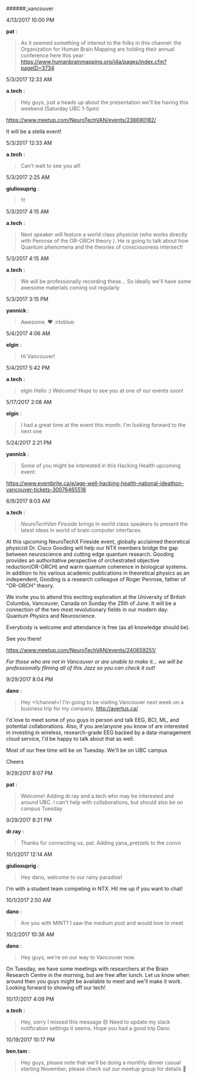 ######_vancouver

4/13/2017 10:00 PM

 **pat** :

 >As it seemed something of interest to the folks in this channel: the Organization for Human Brain Mapping are holding their annual conference here this year: <https://www.humanbrainmapping.org/i4a/pages/index.cfm?pageID=3734>

5/3/2017 12:33 AM

 **a.tech** :

 >Hey guys, just a heads up about the presentation we'll be having this weekend (Saturday UBC 1-5pm) 

> 


> 
<https://www.meetup.com/NeuroTechVAN/events/238690182/>

> 


> 
It will be a stella event!

5/3/2017 12:33 AM

 **a.tech** :

 ><!channel> Can't wait to see you all!

5/3/2017 2:25 AM

 **giuliosuprig** :

 >!!!

5/3/2017 4:15 AM

 **a.tech** :

 >Next speaker will feature a world class physicist (who works directly with Penrose of the OR-ORCH theory ). He is going to talk about how Quantum phenomena and the theories of consciousness intersect!

5/3/2017 4:15 AM

 **a.tech** :

 >We will be professionally recording these... So ideally we'll have some awesome materials coming out regularly 

5/3/2017 3:15 PM

 **yannick** :

 >Awesome. :heart: :ntxblue:

5/4/2017 4:06 AM

 **elgin** :

 >Hi Vancouver!

5/4/2017 5:42 PM

 **a.tech** :

 > elgin Hello :) Welcome! Hope to see you at one of our events soon!

5/17/2017 2:08 AM

 **elgin** :

 >I had a great time at the event this month. I'm looking forward to the next one

5/24/2017 2:21 PM

 **yannick** :

 >Some of you might be interested in this Hacking Health upcoming event:

> 
<https://www.eventbrite.ca/e/age-well-hacking-health-national-ideathon-vancouver-tickets-30076465518>

6/9/2017 8:03 AM

 **a.tech** :

 >_NeuroTechVan Fireside_ brings in world class speakers to present the latest ideas in world of brain computer interfaces.  

> 


> 
At this upcoming NeuroTechX Fireside event, globally acclaimed theoretical physicist Dr. Cisco Gooding will help our NTX members bridge the gap between neuroscience and cutting edge quantum research. Gooding provides an authoritative perspective of orchestrated objective reduction(OR-ORCH) and warm quantum coherence in biological systems. In addition to his various academic publications in theoretical physics as an independent, Gooding is a research colleague of Roger Penrose, father of "OR-ORCH" theory.

> 


> 
We invite you to attend this exciting exploration at the University of British Columbia, Vancouver, Canada on Sunday the 25th of June. It will be a connection of the two most revolutionary fields in our modern day: Quantum Physics and Neuroscience. 

> 


> 
Everybody is welcome and attendance is free (as all knowledge should be). 

> 


> 
See you there! 

> 


> 
<https://www.meetup.com/NeuroTechVAN/events/240659251/>

> 


> 
_For those who are not in Vancouver or are unable to make it... we will be professionally filming all of this Jazz so you can check it out!_

9/29/2017 8:04 PM

 **dano** :

 >Hey <!channel>! I'm going to be visiting Vancouver next week on a business trip for my company, <http://avertus.ca/>

> 


> 
I'd love to meet some of you guys in person and talk EEG, BCI, ML, and potential collaborations. Also, if you are/anyone you know of are interested in investing in wireless, research-grade EEG backed by a data-management cloud service, I'd be happy to talk about that as well.

> 


> 
Most of our free time will be on Tuesday. We'll be on UBC campus

> 


> 
Cheers

9/29/2017 8:07 PM

 **pat** :

 >Welcome! Adding dr.ray and a.tech who may be interested and around UBC. I can't help with collaborations, but should also be on campus Tuesday

9/29/2017 8:21 PM

 **dr.ray** :

 >Thanks for connecting us, pat. Adding yana_pretzels to the convo

10/1/2017 12:14 AM

 **giuliosuprig** :

 >Hey dano, welcome to our rainy paradise!

> 
I'm with a student team competing in NTX. Hit me up if you want to chat!

10/1/2017 2:50 AM

 **dano** :

 >Are you with MINT? I saw the medium post and would love to meet

10/2/2017 10:38 AM

 **dano** :

 >Hey guys, we're on our way to Vancouver now. 

> 
On Tuesday, we have some meetings with researchers at the Brain Research Centre in the morning, but are free after lunch. Let us know when around then you guys might be available to meet and we'll make it work. Looking forward to showing off our tech!

10/17/2017 4:09 PM

 **a.tech** :

 >Hey, sorry I missed this message :disappointed: Need to update my slack notification settings it seems. Hope you had a good trip Dano

10/19/2017 10:17 PM

 **ben.tam** :

 >Hey guys, please note that we'll be doing a monthly dinner casual starting November, please check out our meetup group for details :slightly_smiling_face:

